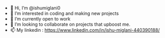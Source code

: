 - 👋 Hi, I’m @ishumiglani0
- 👀 I’m interested in coding and making new projects
- 🌱 I’m currently open to work
- 💞️ I’m looking to collaborate on projects that upboost me.
- 📫 My linkedin : https://www.linkedin.com/in/ishu-miglani-440390188/

<!---
ishumiglani0/ishumiglani0 is a ✨ special ✨ repository because its `README.md` (this file) appears on your GitHub profile.
You can click the Preview link to take a look at your changes.
--->
